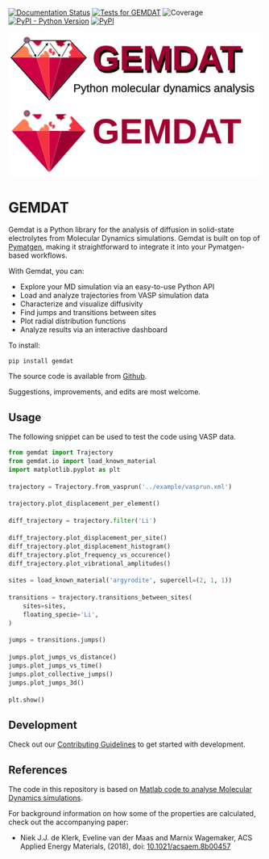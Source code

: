 [![Documentation Status](https://readthedocs.org/projects/gemdat/badge/?version=latest)](https://gemdat.readthedocs.io/en/latest/?badge=latest)
[![Tests for GEMDAT](https://github.com/GEMDAT-repos/GEMDAT/actions/workflows/tests.yaml/badge.svg)](https://github.com/GEMDAT-repos/GEMDAT/actions/workflows/tests.yaml)
![Coverage](https://gist.githubusercontent.com/v1kko/330d6e711de3420b7503d54756dc011c/raw/covbadge.svg)
[![PyPI - Python Version](https://img.shields.io/pypi/pyversions/gemdat)](https://pypi.org/project/gemdat/)
[![PyPI](https://img.shields.io/pypi/v/gemdat.svg?style=flat)](https://pypi.org/project/gemdat/)

![GEMDAT banner](https://raw.githubusercontent.com/GEMDAT-repos/GEMDAT/main/src/gemdat/data/logo_on_white.png#gh-light-mode-only)
![GEMDAT banner](https://raw.githubusercontent.com/GEMDAT-repos/GEMDAT/main/src/gemdat/data/logo_on_black.png#gh-dark-mode-only)

# GEMDAT

Gemdat is a Python library for the analysis of diffusion in solid-state electrolytes from Molecular Dynamics simulations. Gemdat is built on top of [Pymatgen](https://pymatgen.org/), making it straightforward to integrate it into your Pymatgen-based workflows.

With Gemdat, you can:

- Explore your MD simulation via an easy-to-use Python API
- Load and analyze trajectories from VASP simulation data
- Characterize and visualize diffusivity
- Find jumps and transitions between sites
- Plot radial distribution functions
- Analyze results via an interactive dashboard

To install:

```console
pip install gemdat
```

The source code is available from [Github](https://github.com/GEMDAT-repos/GEMDAT).

Suggestions, improvements, and edits are most welcome.

## Usage

The following snippet can be used to test the code using VASP data.

```python
from gemdat import Trajectory
from gemdat.io import load_known_material
import matplotlib.pyplot as plt

trajectory = Trajectory.from_vasprun('../example/vasprun.xml')

trajectory.plot_displacement_per_element()

diff_trajectory = trajectory.filter('Li')

diff_trajectory.plot_displacement_per_site()
diff_trajectory.plot_displacement_histogram()
diff_trajectory.plot_frequency_vs_occurence()
diff_trajectory.plot_vibrational_amplitudes()

sites = load_known_material('argyrodite', supercell=(2, 1, 1))

transitions = trajectory.transitions_between_sites(
    sites=sites,
    floating_specie='Li',
)

jumps = transitions.jumps()

jumps.plot_jumps_vs_distance()
jumps.plot_jumps_vs_time()
jumps.plot_collective_jumps()
jumps.plot_jumps_3d()

plt.show()
```

## Development

Check out our [Contributing Guidelines](CONTRIBUTING.md#Getting-started-with-development) to get started with development.

## References

The code in this repository is based on [Matlab code to analyse Molecular Dynamics simulations](https://bitbucket.org/niekdeklerk/md-analysis-with-matlab/src/master/).

For background information on how some of the properties are calculated, check out the accompanying paper:

- Niek J.J. de Klerk, Eveline van der Maas and Marnix Wagemaker, ACS Applied Energy Materials, (2018), doi: [10.1021/acsaem.8b00457](https://doi.org/10.1021/acsaem.8b00457)
